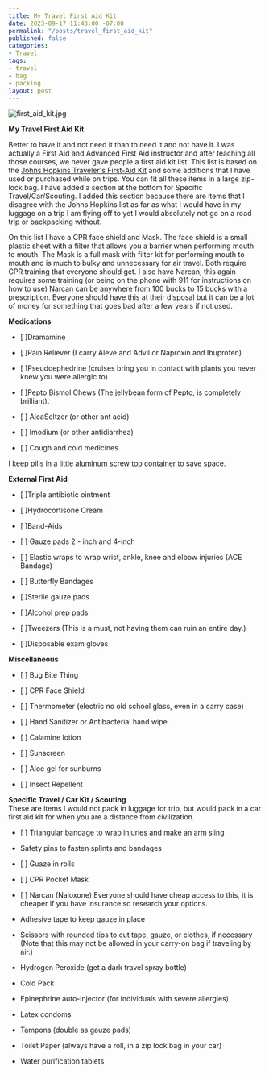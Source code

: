 ```yaml
---
title: My Travel First Aid Kit
date: 2023-09-17 11:48:00 -07:00
permalink: "/posts/travel_first_aid_kit"
published: false
categories:
- Travel
tags:
- travel
- bag
- packing
layout: post
---
```


![first_aid_kit.jpg](/uploads/first_aid_kit.jpg)

**My Travel First Aid Kit**

Better to have it and not need it than to need it and not have it.  I was actually a First Aid and Advanced First Aid instructor and after teaching all those courses, we never gave people a first aid kit list.  This list is based on the [Johns Hopkins Traveler's First-Aid Kit](https://www.hopkinsmedicine.org/health/wellness-and-prevention/travelers-firstaid-kit) and some additions that I have used or purchased while on trips.  You can fit all these items in a large zip-lock bag.  I have added a section at the bottom for Specific Travel/Car/Scouting.  I added this section because there are items that I disagree with the Johns Hopkins list as far as what I would have in my luggage on a trip I am flying off to yet I would absolutely not go on a road trip or backpacking without.

On this list I have a CPR face shield and Mask.  The face shield is a small plastic sheet with a filter that allows you a barrier when performing mouth to mouth.  The Mask is a full mask with filter kit for performing mouth to mouth and is much to bulky and unnecessary for air travel.  Both require CPR training that everyone should get.  I also have Narcan, this again requires some training (or being on the phone with 911 for instructions on how to use)  Narcan can be anywhere from 100 bucks to 15 bucks with a prescription.  Everyone should have this at their disposal but it can be a lot of money for something that goes bad after a few years if not used.

**Medications**

* \[ \]Dramamine

* \[ \]Pain Reliever (I carry Aleve and Advil or Naproxin and Ibuprofen)

* \[ \]Pseudoephedrine (cruises bring you in contact with plants you never knew you were allergic to)

* \[ \]Pepto Bismol Chews (The jellybean form of Pepto, is completely brilliant).

* \[ \] AlcaSeltzer (or other ant acid)

* \[ \] Imodium (or other antidiarrhea)

* \[ \] Cough and cold medicines

I keep pills in a little [aluminum screw top container](https://www.amazon.com/Hulless-Aluminum-Refillable-Containers-Container/dp/B072MC3K86/ref=sr_1_2?crid=3JUWN1483R5KW&keywords=small\+aluminum\+tins\+with\+screw\+lids&qid=1694406204&sprefix=small\+aluminum\+tins\+with\+screw\+lids%2Caps%2C152&sr=8-2) to save space.

**External First Aid**

* \[ \]Triple antibiotic ointment

* \[ \]Hydrocortisone Cream

* \[ \]Band-Aids

* \[ \] Gauze pads 2 - inch and 4-inch

* \[ \] Elastic wraps to wrap wrist, ankle, knee and elbow injuries (ACE Bandage)

* \[ \] Butterfly Bandages

* \[ \]Sterile gauze pads

* \[ \]Alcohol prep pads

* \[ \]Tweezers (This is a must, not having them can ruin an entire day.)

* \[ \]Disposable exam gloves

**Miscellaneous**

* \[ \] Bug Bite Thing

* \[ \] CPR Face Shield

* \[ \] Thermometer (electric no old school glass, even in a carry case)

* \[ \] Hand Sanitizer or Antibacterial hand wipe

* \[ \] Calamine lotion

* \[ \] Sunscreen

* \[ \] Aloe gel for sunburns

* \[ \] Insect Repellent

**Specific Travel / Car Kit / Scouting**\
These are items I would not pack in luggage for trip, but would pack in a car first aid kit for when you are a distance from civilization.

* \[ \] Triangular bandage to wrap injuries and make an arm sling

* Safety pins to fasten splints and bandages

* \[ \] Guaze in rolls

* \[ \] CPR Pocket Mask

* \[ \] Narcan (Naloxone) Everyone should have cheap access to this, it is cheaper if you have insurance so research your options.

* Adhesive tape to keep gauze in place

* Scissors with rounded tips to cut tape, gauze, or clothes, if necessary (Note that this may not be allowed in your carry-on bag if traveling by air.)

* Hydrogen Peroxide (get a dark travel spray bottle)

* Cold Pack

* Epinephrine auto-injector (for individuals with severe allergies)

* Latex condoms

* Tampons (double as gauze pads)

* Toilet Paper (always have a roll, in a zip lock bag in your car)

* Water purification tablets